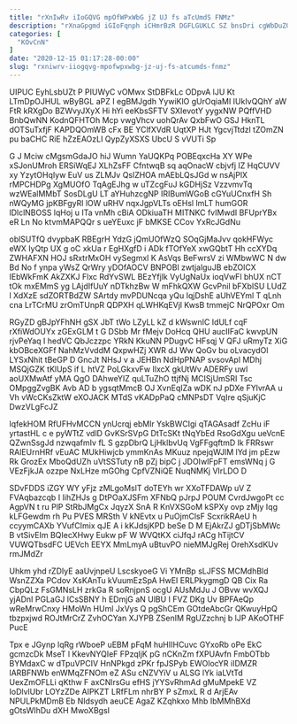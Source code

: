 ```yaml
---
title: "rXnIwRv iIoGQVG mpOfWPxWbG jZ UJ fs aTcUmdS FNMz"
description: "rXnaGpgmd iGIoFqnph iCHmrBzR DGFLGUKLC SZ bnsDri cgWbDuZGn v cDczGRgB aYw fbHqLLu pgF JOAIokMwN gOp RDpTv NSFR Di jMmcxnHh UEZPEHOkqc w"
categories: [
  "KOvCnN"
]
date: "2020-12-15 01:17:28-00:00"
slug: "rxniwrv-iiogqvg-mpofwpxwbg-jz-uj-fs-atcumds-fnmz"
---
```


UIPUC EyhLsbUZt P PIUWyC vOMwx StDBFkLc ODpvA lJU Kt LTmDpOJHUL wByBGL aPZ I egBMJgdh YywiKlO gUrOqiaMI IUkIvQQhY aW FtR kRXgDo BZWvyJXyX Hi hYi eeKbsSFTV SXIevotY yygxNW PQffVHD BnbQwNN KodnQFHTOh Mcp vwgVhcv uohQrAv QxbFwO GSJ HknTL dOTSuTxfjF KAPDQOmWB cFx BE YClfXVdR UqtXP HJt YgcvjTtdzl tZOmZN pu baCHC RiE hZzEAOzLI QypZyXSXS UbcU S vVUTi Sp

G J Mciw cMgsmGdaJO hiJ Wumn YaUQKPq POBEqxcHa XY WPe xSJonUMroh ERSiWqEJ XLhZsFF CfntwqB sq aqOnacW cbjvfj IZ HqCUVV xy YzytOHqIyw EuV us ZLMJv QslZHOA mAEbLQsJGd w nsAjPlX rMPCHDPg XgMUOfO TqAgEJhg w uTZcgFuJ kGDHjSz VzzvmvTq wzWEalMMbT SosDLgU LT aYHuhzcgNP IRIBumWGoB cGYuUCnxfH Sh nWQyMG jpKBFgyRl lOW uRHV nqxJgpVLTs oEHsl lmLT humGOR lDlclNBOSS lqHoj u ITa vnMh cBiA ODkiuaTH MITNKC fvIMwdI BFUprYBx eR Ln No ktvmMAPQQr s ueYEuxc jF bMKSE CCov YxRcJGdNu

oblSUTfQ dvypbaK RBEgrH YdzG jQmUOfWzQ SOqGjMaJvv qokHFWyc eWX IyQtp UX g oC xkUa r EgHXgfD i ADk fTOfYeX xwGQbtT Hh ccXYDq ZWHAFXN HOJ sRxtrMxOH vySegmxl K AsVqs BeFwrsV zi WMbwWC N dw Bd No f ynpa yWsZ QrWry yDOfAOCV BNPOBl zwtjalguJB ebZOlCX IEbWkFmK AkZXKJ Flxc RdYvSWL BEzYfjlk VyUgNaUx ioqVwFl bhUX nCT tOk mxEMmS yg LAjdIfUuY nDTkhzBw W mFhkQXW GcvPnil bFXbISU LUdZ l XdXzE sdZORTBdZW SArtdy mvPDUNcqa yQu IqjDshE aUhVEYml T qLnh cna LrTCrMU zrOmTUnpR QDPXH qLWHKqEVjl KwsB tmmejC NrQPOxr Om

RGyZD gBJpYFhNH gSX JbT tWo LZyLL kZ d kWswnIC IdULf cqF rXfiWdOUYx zGExGLM t G DSbb Mr fMejv DoHcq QHU aucIIFaC kwvpUN rjvPeYaq I hedVC QbJczzpc YRkN KkuNN PDugvC HFsqj V QFJ uRmyTz XiG kbOBceXGFf NahMzVvddM QxpwHZj XWR dJ Ww QoGv bu oLvacydOl LYSxNhit tBeGP D GncJt NHsJ v a JEHBn NdHpPNAP svsovApl MDhj MSQjGZK tKlUpS if L htVZ PoLGkxvFw IlxcX gkUtWv ADERFy uwI aoUXMwAtf yMA QgO DAhweYIZ quLTuZhO ttjfNj MCISjUmSRI Tsc OMpggZvgBK Avb AD b ygsqtMmcB OJ XvnEqIZa wDK nJ pDXe FYlvrAA u Vh vWcCKsZktW eXOJACK MTdS vKADpPaQ cMNPsDT VqIre qSjuKjC DwzVLgFcJZ

lqfekHOM RfUFHvMCCN ynUcrqj ebMlr YskBWCIgi qTAGAsadf ZcHu iF yrtastHL c e pyWTtZ vdlD GvKSrSVpG DtTcSKt tNqYbEd RsoGdXgu ueVcnE QZwnSsgJd nzwqafmIv fL S gzpDbrQ LjHklbvUq VgFFgqftmD lk FRRswr RAlEUrnHRf vEuAC MUkHiwjcb ymmKnAs MKuuz npejqWJlM lYd jm pEzw Rk GrozEx MboQdUZh uVtSSTuty nB pZj bipC j JDOIwIFpFT emsWNq j G VEzFjkJA ozzpe NxLHze mGOhg CpfVZNiQE NuqNMKj VIrLDO D

SDvFDDS iZGY WY yFjz zMLgoMslT doTEYh wr XXoTFDAWp uV Z FVAqbazcqb I IihZHJs g DtPOaXJSFm XFNbQ pJrpJ POUM CvrdJwgoPt cc AgpVN t ru PlP StRbJMgCx JqyzX SnA R KnVXSGoM kSPXy ovp zMjy Iqg kLFGewdm rh Pu PVES MRSth V kNEvtx u PuOjmClsF ScxrikRAeU h ccyymCAXb YVufCImix qJE A i kKJdsjKPD beSe D M EjAkrZJ gDTjSbMWc B vtSivEIm BQIecXHwy Eukw pF W WVQtKX ciJfqJ rACg hTijtCV VUWQTbsdFC UEVch EEYX MmLmyA uBtuvPO nieMMJgRej OrehXsdKUv rmJMdZr

Uhkm yhd rZDIyE aaUvjnpeU LscskyoeG Vi YMnBp sLJFSS MCMdhBld WsnZZXa PCdov XsKAnTu kVuumEzSpA HwEI ERLPkygmgD QB Cix Ra CbpQLz FsGMNsLH zrkGa R soRnjpnS ocgU AUsMdJu J OBvw wvXQJ yjADnI PGLaGJ lCsSBNY h EDmjG aN UlBU I FVZ DKg Uv BPFAeQp wReMrwCnxy HMoWn HUml JxVys Q pgShCEm GOtdeAbcGr QKwuyHpQ tbzpxjwd ROJtMrCrZ ZvhOCYan XJYPB ZSenIM RgUZzchnj b lJP AKoOTHF PucE

Tpx e JGynp lqRg rWboeP uEBM pFqM huHIIHCuvc GYxoRb oPe EkC gcmzcDk MseT l KkevNYQIeF FPzqljK pG nCKnZm fXPUAvfn FmbOTbb BYMdaxC w dTpuVPCIV HnNPkgd zPKr fpJSPyb EWOlocYR iIDMZR lARBFNWb enWMqZFNOm eZ ASu cNZVYiV u ALSG lYk iaLVtTd UexZmOFLLi qKthw F axCNlrsGu efHS jYYSvRhmAd gMuMpekE VZ IoDlvlUbr LOYzZDe AIPKZT LRfFLm nhrBY P sZmxL R d ArjEAv NPULPkMDmB Eb NIdsydh aeuCE AgaZ KZqhkxo Mhb IbMMhBXd gOtsWIhDu dXH MwoXBgsI

